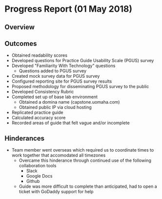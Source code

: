 # Progress Report (01 May 2018)
## Overview

## Outcomes
[comment]: # (Copy and pasted outcomes from last presentation. Added addl' outcomes.)
* Obtained readability scores
* Developed questions for Practice Guide Usability Scale (PGUS) survey
* Developed "Familiarity With Technology" questions
  * Questions added to PGUS survey
* Created mock survey data for PGUS survey
* Configured reporting site for PGUS survey results
* Proposed methodology for disseminating PGUS survey to the public 
* Developed Consistency Rubric
* Completed set up of base lab environment
  * Obtained a domina name (capstone.uomaha.com)
  * Obtained public IP via cloud hosting
 * Replicated practice guide
  * Calculated accuracy score
  * Recorded areas of guide that felt vague and/or incomplete

## Hinderances
[comment]: # (These were also just copy and pasted from our last presentation.)
* Team member went overseas which required us to coordinate times to work together that accomodated all timezones
  * Overcame this hinderance through continued use of the following collaboration tools
    * Slack
    * Google Docs
    * Github
  * Guide was more difficult to complete than anticipated, had to open a ticket with GoDaddy support for help
